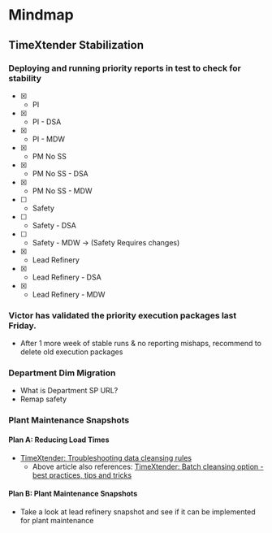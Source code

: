 # Mindmap

## TimeXtender Stabilization

### Deploying and running priority reports in test to check for stability
- [x] - PI
- [x] - PI - DSA
- [x] - PI - MDW
- [x] - PM No SS
- [x] - PM No SS - DSA
- [x] - PM No SS - MDW
- [ ] - Safety
- [ ] - Safety - DSA
- [ ] - Safety - MDW -> (Safety Requires changes)
- [x] - Lead Refinery
- [x] - Lead Refinery - DSA
- [x] - Lead Refinery - MDW

### Victor has validated the priority execution packages last Friday. 
- After 1 more week of stable runs & no reporting mishaps, recommend to delete old execution packages

### Department Dim Migration
- What is Department SP URL?
- Remap safety

### Plant Maintenance Snapshots

#### Plan A: Reducing Load Times
- [TimeXtender: Troubleshooting data cleansing rules](https://support.timextender.com/prepare-90/troubleshooting-data-cleansing-rules-883)
  - Above article also references: [TimeXtender: Batch cleansing option - best practices, tips and tricks](https://support.timextender.com/prepare-90/batch-cleansing-option-best-practices-tips-and-tricks-792)
  
#### Plan B: Plant Maintenance Snapshots
- Take a look at lead refinery snapshot and see if it can be implemented for plant maintenance

